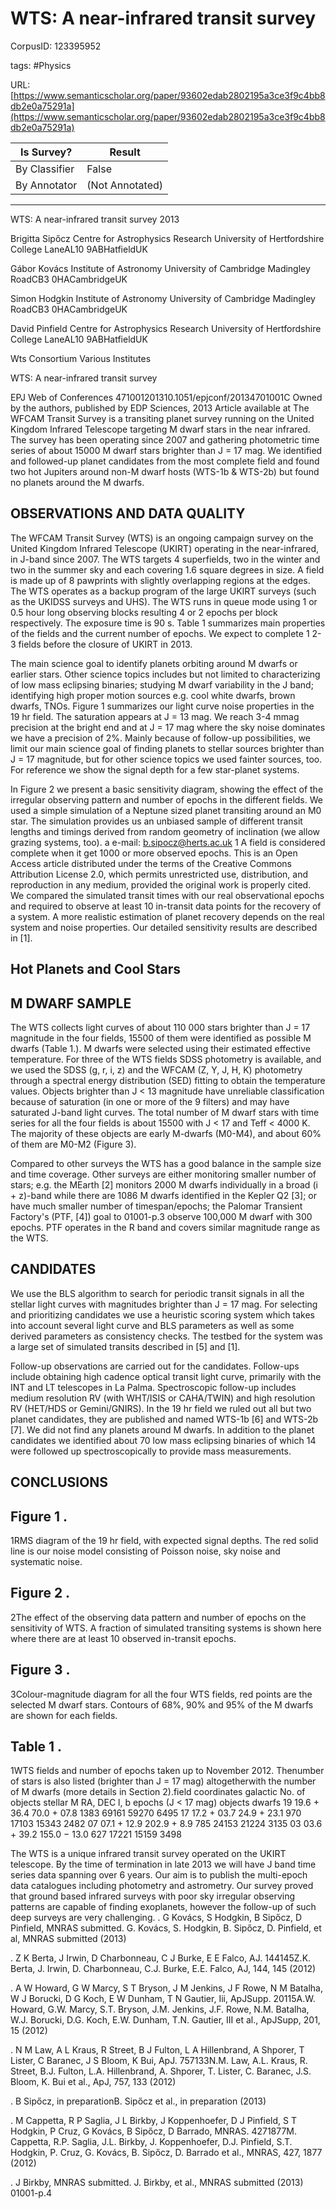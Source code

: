 # WTS: A near-infrared transit survey

CorpusID: 123395952
 
tags: #Physics

URL: [https://www.semanticscholar.org/paper/93602edab2802195a3ce3f9c4bb8db2e0a75291a](https://www.semanticscholar.org/paper/93602edab2802195a3ce3f9c4bb8db2e0a75291a)
 
| Is Survey?        | Result          |
| ----------------- | --------------- |
| By Classifier     | False |
| By Annotator      | (Not Annotated) |

---

WTS: A near-infrared transit survey
2013

Brigitta Sipőcz 
Centre for Astrophysics Research
University of Hertfordshire
College LaneAL10 9ABHatfieldUK

Gábor Kovács 
Institute of Astronomy
University of Cambridge
Madingley RoadCB3 0HACambridgeUK

Simon Hodgkin 
Institute of Astronomy
University of Cambridge
Madingley RoadCB3 0HACambridgeUK

David Pinfield 
Centre for Astrophysics Research
University of Hertfordshire
College LaneAL10 9ABHatfieldUK

Wts Consortium 
Various Institutes


WTS: A near-infrared transit survey

EPJ Web of Conferences
471001201310.1051/epjconf/20134701001C Owned by the authors, published by EDP Sciences, 2013 Article available at
The WFCAM Transit Survey is a transiting planet survey running on the United Kingdom Infrared Telescope targeting M dwarf stars in the near infrared. The survey has been operating since 2007 and gathering photometric time series of about 15000 M dwarf stars brighter than J = 17 mag. We identified and followed-up planet candidates from the most complete field and found two hot Jupiters around non-M dwarf hosts (WTS-1b & WTS-2b) but found no planets around the M dwarfs.

## OBSERVATIONS AND DATA QUALITY

The WFCAM Transit Survey (WTS) is an ongoing campaign survey on the United Kingdom Infrared Telescope (UKIRT) operating in the near-infrared, in J-band since 2007. The WTS targets 4 superfields, two in the winter and two in the summer sky and each covering 1.6 square degrees in size. A field is made up of 8 pawprints with slightly overlapping regions at the edges. The WTS operates as a backup program of the large UKIRT surveys (such as the UKIDSS surveys and UHS). The WTS runs in queue mode using 1 or 0.5 hour long observing blocks resulting 4 or 2 epochs per block respectively. The exposure time is 90 s. Table 1 summarizes main properties of the fields and the current number of epochs. We expect to complete 1 2-3 fields before the closure of UKIRT in 2013.

The main science goal to identify planets orbiting around M dwarfs or earlier stars. Other science topics includes but not limited to characterizing of low mass eclipsing binaries; studying M dwarf variability in the J band; identifying high proper motion sources e.g. cool white dwarfs, brown dwarfs, TNOs. Figure 1 summarizes our light curve noise properties in the 19 hr field. The saturation appears at J = 13 mag. We reach 3-4 mmag precision at the bright end and at J = 17 mag where the sky noise dominates we have a precision of 2%. Mainly because of follow-up possibilities, we limit our main science goal of finding planets to stellar sources brighter than J = 17 magnitude, but for other science topics we used fainter sources, too. For reference we show the signal depth for a few star-planet systems.

In Figure 2 we present a basic sensitivity diagram, showing the effect of the irregular observing pattern and number of epochs in the different fields. We used a simple simulation of a Neptune sized planet transiting around an M0 star. The simulation provides us an unbiased sample of different transit lengths and timings derived from random geometry of inclination (we allow grazing systems, too). a e-mail: b.sipocz@herts.ac.uk 1 A field is considered complete when it get 1000 or more observed epochs. This is an Open Access article distributed under the terms of the Creative Commons Attribution License 2.0, which permits unrestricted use, distribution, and reproduction in any medium, provided the original work is properly cited.    We compared the simulated transit times with our real observational epochs and required to observe at least 10 in-transit data points for the recovery of a system. A more realistic estimation of planet recovery depends on the real system and noise properties. Our detailed sensitivity results are described in [1].


## Hot Planets and Cool Stars


## M DWARF SAMPLE

The WTS collects light curves of about 110 000 stars brighter than J = 17 magnitude in the four fields, 15500 of them were identified as possible M dwarfs (Table 1.). M dwarfs were selected using their estimated effective temperature. For three of the WTS fields SDSS photometry is available, and we used the SDSS (g, r, i, z) and the WFCAM (Z, Y, J, H, K) photometry through a spectral energy distribution (SED) fitting to obtain the temperature values. Objects brighter than J < 13 magnitude have unreliable classification because of saturation (in one or more of the 9 filters) and may have saturated J-band light curves. The total number of M dwarf stars with time series for all the four fields is about 15500 with J < 17 and Teff < 4000 K. The majority of these objects are early M-dwarfs (M0-M4), and about 60% of them are M0-M2 (Figure 3).

Compared to other surveys the WTS has a good balance in the sample size and time coverage. Other surveys are either monitoring smaller number of stars; e.g. the MEarth [2] monitors 2000 M dwarfs individually in a broad (i + z)-band while there are 1086 M dwarfs identified in the Kepler Q2 [3]; or have much smaller number of timespan/epochs; the Palomar Transient Factory's (PTF, [4]) goal to 01001-p.3 observe 100,000 M dwarf with 300 epochs. PTF operates in the R band and covers similar magnitude range as the WTS.


## CANDIDATES

We use the BLS algorithm to search for periodic transit signals in all the stellar light curves with magnitudes brighter than J = 17 mag. For selecting and prioritizing candidates we use a heuristic scoring system which takes into account several light curve and BLS parameters as well as some derived parameters as consistency checks. The testbed for the system was a large set of simulated transits described in [5] and [1].

Follow-up observations are carried out for the candidates. Follow-ups include obtaining high cadence optical transit light curve, primarily with the INT and LT telescopes in La Palma. Spectroscopic follow-up includes medium resolution RV (with WHT/ISIS or CAHA/TWIN) and high resolution RV (HET/HDS or Gemini/GNIRS). In the 19 hr field we ruled out all but two planet candidates, they are published and named WTS-1b [6] and WTS-2b [7]. We did not find any planets around M dwarfs. In addition to the planet candidates we identified about 70 low mass eclipsing binaries of which 14 were followed up spectroscopically to provide mass measurements.


## CONCLUSIONS

## Figure 1 .
1RMS diagram of the 19 hr field, with expected signal depths. The red solid line is our noise model consisting of Poisson noise, sky noise and systematic noise.

## Figure 2 .
2The effect of the observing data pattern and number of epochs on the sensitivity of WTS. A fraction of simulated transiting systems is shown here where there are at least 10 observed in-transit epochs.

## Figure 3 .
3Colour-magnitude diagram for all the four WTS fields, red points are the selected M dwarf stars. Contours of 68%, 90% and 95% of the M dwarfs are shown for each fields.

## Table 1 .
1WTS fields and number of epochs taken up to November 2012. Thenumber of stars is also listed (brighter than J = 17 mag) altogetherwith the number of M dwarfs (more details in Section 2).field coordinates 
galactic 
No. of 
objects 
stellar 
M 
RA, DEC 
l, b 
epochs (J < 17 mag) objects dwarfs 
19 
19.6 + 36.4 70.0 + 07.8 
1383 
69161 
59270 
6495 
17 
17.2 + 03.7 24.9 + 23.1 
970 
17103 
15343 
2482 
07 
07.1 + 12.9 202.9 + 8.9 
785 
24153 
21224 
3135 
03 
03.6 + 39.2 155.0 − 13.0 
627 
17221 
15159 
3498 


The WTS is a unique infrared transit survey operated on the UKIRT telescope. By the time of termination in late 2013 we will have J band time series data spanning over 6 years. Our aim is to publish the multi-epoch data catalogues including photometry and astrometry. Our survey proved that ground based infrared surveys with poor sky irregular observing patterns are capable of finding exoplanets, however the follow-up of such deep surveys are very challenging.
. G Kovács, S Hodgkin, B Sipőcz, D Pinfield, MNRAS submitted. G. Kovács, S. Hodgkin, B. Sipőcz, D. Pinfield, et al, MNRAS submitted (2013)

. Z K Berta, J Irwin, D Charbonneau, C J Burke, E E Falco, AJ. 144145Z.K. Berta, J. Irwin, D. Charbonneau, C.J. Burke, E.E. Falco, AJ, 144, 145 (2012)

. A W Howard, G W Marcy, S T Bryson, J M Jenkins, J F Rowe, N M Batalha, W J Borucki, D G Koch, E W Dunham, T N Gautier, Iii, ApJSupp. 20115A.W. Howard, G.W. Marcy, S.T. Bryson, J.M. Jenkins, J.F. Rowe, N.M. Batalha, W.J. Borucki, D.G. Koch, E.W. Dunham, T.N. Gautier, III et al., ApJSupp, 201, 15 (2012)

. N M Law, A L Kraus, R Street, B J Fulton, L A Hillenbrand, A Shporer, T Lister, C Baranec, J S Bloom, K Bui, ApJ. 757133N.M. Law, A.L. Kraus, R. Street, B.J. Fulton, L.A. Hillenbrand, A. Shporer, T. Lister, C. Baranec, J.S. Bloom, K. Bui et al., ApJ, 757, 133 (2012)

. B Sipőcz, in preparationB. Sipőcz et al., in preparation (2013)

. M Cappetta, R P Saglia, J L Birkby, J Koppenhoefer, D J Pinfield, S T Hodgkin, P Cruz, G Kovács, B Sipőcz, D Barrado, MNRAS. 4271877M. Cappetta, R.P. Saglia, J.L. Birkby, J. Koppenhoefer, D.J. Pinfield, S.T. Hodgkin, P. Cruz, G. Kovács, B. Sipőcz, D. Barrado et al., MNRAS, 427, 1877 (2012)

. J Birkby, MNRAS submitted. J. Birkby, et al., MNRAS submitted (2013) 01001-p.4